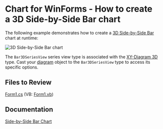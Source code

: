 
# Chart for WinForms - How to create a 3D Side-by-Side Bar chart

The following example demonstrates how to create a [3D Side-by-Side Bar](https://docs.devexpress.com/WindowsForms/3421/controls-and-libraries/chart-control/series-views/3d-series-views/bar-series-views/side-by-side-bar-chart?p=netframework) chart at runtime:

![3D Side-by-Side Bar chart](images/3dchart.png)

The `Bar3DSeriesView` series view type is associated with the [XY-Diagram 3D](https://docs.devexpress.com/WindowsForms/5909/controls-and-libraries/chart-control/diagram/xy-diagram-3d?p=netframework) type. Cast your [diagram](https://docs.devexpress.com/WindowsForms/5778/controls-and-libraries/chart-control/diagram?p=netframework) object to the `Bar3DSeriesView` type to access its specific options.

## Files to Review

[Form1.cs](./CS/Series_3DBarChart/Form1.cs) (VB: [Form1.vb](./VB/Series_3DBarChart/Form1.vb))

## Documentation 

[Side-by-Side Bar Chart](https://docs.devexpress.com/WindowsForms/3421/controls-and-libraries/chart-control/series-views/3d-series-views/bar-series-views/side-by-side-bar-chart)
